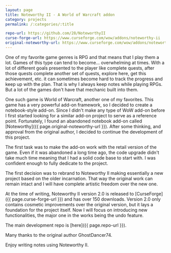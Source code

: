 ```yaml
---
layout: page
title: Noteworthy II - A World of Warcraft addon
category: projects
permalink: /:categories/:title

repo-url: https://github.com/28/NoteworthyII
curse-forge-url: https://www.curseforge.com/wow/addons/noteworthy-ii
original-noteworthy-url: https://www.curseforge.com/wow/addons/noteworthy
---
```


One of my favorite game genres is RPG and that  means that I
play them a lot. Games of this type can tend to become... overwhelming
at times. With a lot of different goals presented to the player like
complete quests, after those quests complete another set of quests,
explore here, get this achievement, etc. it can sometimes become hard
to track the progress and keep up with the plan. That is why I always
keep notes while playing RPGs. But a lot of the games don't have
that mechanic built into them.

One such game is World of Warcraft, another one of my favorites. This
game has a very powerful add-on framework, so I decided to create a
notebook-style add-on. Since I didn't make any type of WoW add-on
before I first started looking for a similar add-on project to serve as a
reference point. Fortunately, I found an abandoned notebook add-on
called [Noteworthy]({{ page.original-noteworthy-url }}). After some
thinking, and approval from the original author, I decided to
continue the development of this project.

The first task was to make the add-on work with the retail version of
the game. Even if it was abandoned a long time ago, the code upgrade
didn't take much time meaning that I had a solid code base to start
with. I was confident enough to fully dedicate to the project.

The first decision was to rebrand to Noteworthy II making essentially
a new project based on the older incarnation. That way the original
work can remain intact and I will have complete artistic freedom
over the new one.

At the time of writing, Noteworthy II version 2.0 is released to
[CurseForge]({{ page.curse-forge-url }}) and has over 150 downloads.
Version 2.0 only contains cosmetic improvements over the original
version, but it lays a foundation for the project itself. Now I will
focus on introducing new functionalities, the major one in the works
being the undo feature.

The main development repo is [here]({{ page.repo-url }}).

Many thanks to the original author GhostDancer74.

Enjoy writing notes using Noteworthy II.
